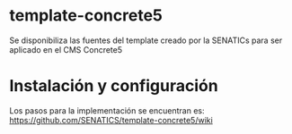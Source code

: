 # template-concrete5
Se disponibiliza las fuentes del template creado por la SENATICs para ser aplicado en el CMS Concrete5

# Instalación y configuración
Los pasos para la implementación se encuentran es: https://github.com/SENATICS/template-concrete5/wiki

